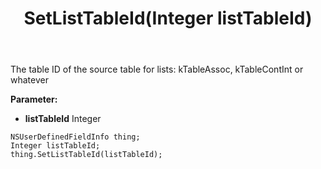 ﻿---
uid: crmscript_ref_NSUserDefinedFieldInfo_SetListTableId
title: SetListTableId(Integer listTableId)
intellisense: NSUserDefinedFieldInfo.SetListTableId
keywords: NSUserDefinedFieldInfo, GetListTableId
so.topic: reference
---

The table ID of the source table for lists: kTableAssoc, kTableContInt or whatever

**Parameter:** 
 - **listTableId** Integer

```crmscript
NSUserDefinedFieldInfo thing;
Integer listTableId;
thing.SetListTableId(listTableId);
```

